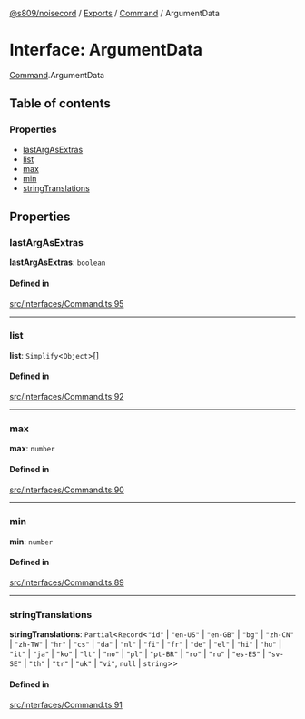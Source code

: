 [@s809/noisecord](../README.md) / [Exports](../modules.md) / [Command](../modules/Command.md) / ArgumentData

# Interface: ArgumentData

[Command](../modules/Command.md).ArgumentData

## Table of contents

### Properties

- [lastArgAsExtras](Command.ArgumentData.md#lastargasextras)
- [list](Command.ArgumentData.md#list)
- [max](Command.ArgumentData.md#max)
- [min](Command.ArgumentData.md#min)
- [stringTranslations](Command.ArgumentData.md#stringtranslations)

## Properties

### lastArgAsExtras

 **lastArgAsExtras**: `boolean`

#### Defined in

[src/interfaces/Command.ts:95](https://github.com/s809/noisecord/blob/6d7ed8b/src/interfaces/Command.ts#L95)

___

### list

 **list**: `Simplify`<`Object`\>[]

#### Defined in

[src/interfaces/Command.ts:92](https://github.com/s809/noisecord/blob/6d7ed8b/src/interfaces/Command.ts#L92)

___

### max

 **max**: `number`

#### Defined in

[src/interfaces/Command.ts:90](https://github.com/s809/noisecord/blob/6d7ed8b/src/interfaces/Command.ts#L90)

___

### min

 **min**: `number`

#### Defined in

[src/interfaces/Command.ts:89](https://github.com/s809/noisecord/blob/6d7ed8b/src/interfaces/Command.ts#L89)

___

### stringTranslations

 **stringTranslations**: `Partial`<`Record`<``"id"`` \| ``"en-US"`` \| ``"en-GB"`` \| ``"bg"`` \| ``"zh-CN"`` \| ``"zh-TW"`` \| ``"hr"`` \| ``"cs"`` \| ``"da"`` \| ``"nl"`` \| ``"fi"`` \| ``"fr"`` \| ``"de"`` \| ``"el"`` \| ``"hi"`` \| ``"hu"`` \| ``"it"`` \| ``"ja"`` \| ``"ko"`` \| ``"lt"`` \| ``"no"`` \| ``"pl"`` \| ``"pt-BR"`` \| ``"ro"`` \| ``"ru"`` \| ``"es-ES"`` \| ``"sv-SE"`` \| ``"th"`` \| ``"tr"`` \| ``"uk"`` \| ``"vi"``, ``null`` \| `string`\>\>

#### Defined in

[src/interfaces/Command.ts:91](https://github.com/s809/noisecord/blob/6d7ed8b/src/interfaces/Command.ts#L91)
